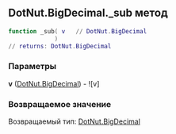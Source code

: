 ## DotNut.BigDecimal._sub метод


```lua
function _sub( v   // DotNut.BigDecimal
             )
// returns: DotNut.BigDecimal
```


### Параметры

**v** ([DotNut.BigDecimal](../../DotNut/BigDecimal.md)) - ![v]

### Возвращаемое значение

Возвращаемый тип: [DotNut.BigDecimal](../../DotNut/BigDecimal.md)

